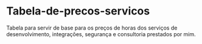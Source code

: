 # Tabela-de-precos-servicos
Tabela para servir de base para os preços de horas dos serviços de desenvolvimento, integrações, segurança e consultoria prestados por mim.
